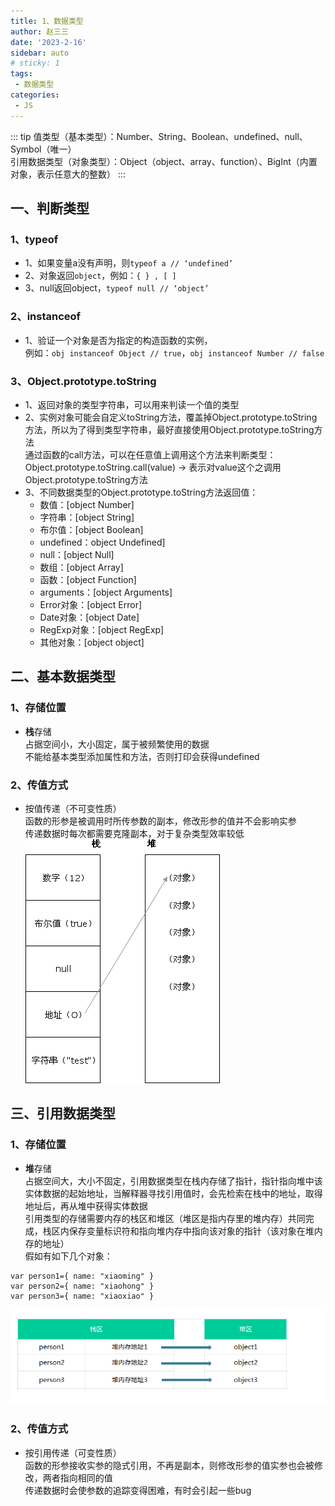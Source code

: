 ```yaml
---
title: 1、数据类型
author: 赵三三
date: '2023-2-16'
sidebar: auto
# sticky: 1
tags:
 - 数据类型
categories:
 - JS
---
```


::: tip
  值类型（基本类型）：Number、String、Boolean、undefined、null、Symbol（唯一） <br>
  引用数据类型（对象类型）：Object（object、array、function）、BigInt（内置对象，表示任意大的整数）
:::

## 一、判断类型
### 1、typeof
- 1、如果变量a没有声明，则`typeof a // ‘undefined’`
- 2、对象返回`object`，例如：`{ } , [ ]`
- 3、null返回object，`typeof null // ‘object’`
### 2、instanceof
- 1、验证一个对象是否为指定的构造函数的实例，<br>
例如：`obj instanceof Object // true`，`obj instanceof Number // false`
### 3、Object.prototype.toString
- 1、返回对象的类型字符串，可以用来判读一个值的类型
- 2、实例对象可能会自定义toString方法，覆盖掉Object.prototype.toString方法，所以为了得到类型字符串，最好直接使用Object.prototype.toString方法<br>
通过函数的call方法，可以在任意值上调用这个方法来判断类型：Object.prototype.toString.call(value) -> 表示对value这个之调用Object.prototype.toString方法
- 3、不同数据类型的Object.prototype.toString方法返回值：<br>
   - 数值：[object Number]<br>
   - 字符串：[object String]<br>
   - 布尔值：[object Boolean]<br>
   - undefined：object Undefined]<br>
   - null：[object Null]<br>
   - 数组：[object Array]<br>
   - 函数：[object Function]<br>
   - arguments：[object Arguments]<br>
   - Error对象：[object Error]<br>
   - Date对象：[object Date]<br>
   - RegExp对象：[object RegExp]<br>
   - 其他对象：[object object]<br>

## 二、基本数据类型
### 1、存储位置
- **栈**存储<br>
占据空间小，大小固定，属于被频繁使用的数据<br>
不能给基本类型添加属性和方法，否则打印会获得undefined
### 2、传值方式
- 按值传递（不可变性质）<br>
函数的形参是被调用时所传参数的副本，修改形参的值并不会影响实参<br>
传递数据时每次都需要克隆副本，对于复杂类型效率较低<br>
![存储方式](../../../.vuepress/public/imgs/data.gif)
## 三、引用数据类型
### 1、存储位置
- **堆**存储<br>
占据空间大，大小不固定，引用数据类型在栈内存储了指针，指针指向堆中该实体数据的起始地址，当解释器寻找引用值时，会先检索在栈中的地址，取得地址后，再从堆中获得实体数据<br>
引用类型的存储需要内存的栈区和堆区（堆区是指内存里的堆内存）共同完成，栈区内保存变量标识符和指向堆内存中指向该对象的指针（该对象在堆内存的地址）<br>
假如有如下几个对象：
```
var person1={ name: "xiaoming" }
var person2={ name: "xiaohong" }
var person3={ name: "xiaoxiao" }
```
![堆存储方式](../../../.vuepress/public/imgs/duidata.png)
### 2、传值方式
- 按引用传递（可变性质）<br>
函数的形参接收实参的隐式引用，不再是副本，则修改形参的值实参也会被修改，两者指向相同的值<br>
传递数据时会使参数的追踪变得困难，有时会引起一些bug